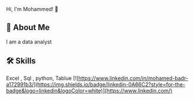 Hi, I'm Mohammed! 👋
## 🚀 About Me
I am a data analyst
## 🛠 Skills
Excel , Sql , python, Tablue 
[![https://www.linkedin.com/in/mohamed-badr-a172991b3/](https://img.shields.io/badge/linkedin-0A66C2?style=for-the-badge&logo=linkedin&logoColor=white)](https://www.linkedin.com/)
